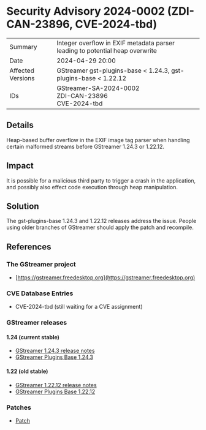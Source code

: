 # Security Advisory 2024-0002 (ZDI-CAN-23896, CVE-2024-tbd)

<div class="vertical-table">

|                   |     |
| ----------------- | --- |
| Summary           | Integer overflow in EXIF metadata parser leading to potential heap overwrite |
| Date              | 2024-04-29 20:00 |
| Affected Versions | GStreamer gst-plugins-base < 1.24.3, gst-plugins-base < 1.22.12 |
| IDs               | GStreamer-SA-2024-0002<br/>ZDI-CAN-23896<br/>CVE-2024-tbd |

</div>

## Details

Heap-based buffer overflow in the EXIF image tag parser when handling certain malformed streams before GStreamer 1.24.3 or 1.22.12.

## Impact

It is possible for a malicious third party to trigger a crash in the application,
and possibly also effect code execution through heap manipulation.

## Solution

The gst-plugins-base 1.24.3 and 1.22.12 releases address the issue.
People using older branches of GStreamer should apply the patch and recompile.

## References

### The GStreamer project

- [https://gstreamer.freedesktop.org](https://gstreamer.freedesktop.org)

### CVE Database Entries

- CVE-2024-tbd (still waiting for a CVE assignment)

### GStreamer releases

#### 1.24 (current stable)

- [GStreamer 1.24.3 release notes](/releases/1.23/#1.24.3)
- [GStreamer Plugins Base 1.24.3](/src/gst-plugins-base/gst-plugins-base-1.24.3.tar.xz)

#### 1.22 (old stable)

- [GStreamer 1.22.12 release notes](/releases/1.22/#1.22.12)
- [GStreamer Plugins Base 1.22.12](/src/gst-plugins-base/gst-plugins-base-1.22.12.tar.xz)

### Patches

- [Patch](https://gitlab.freedesktop.org/gstreamer/gstreamer/-/merge_requests/6766.patch)
